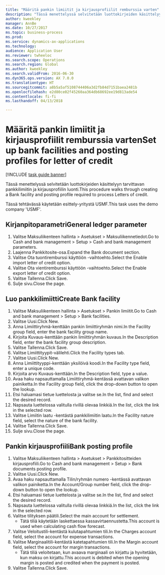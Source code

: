 ```yaml
--- 
title: "Määritä pankin limiitit ja kirjausprofiilit remburssia varten"
description: "Tässä menettelyssä selvitetään luottokirjeiden käsittelyyn tarvittavan pankkilimiitin ja kirjausprofiilin luonti."
author: kweekley
manager: AnnBe
ms.date: 10/27/2017
ms.topic: business-process
ms.prod: 
ms.service: dynamics-ax-applications
ms.technology: 
audience: Application User
ms.reviewer: twheeloc
ms.search.scope: Operations
ms.search.region: Global
ms.author: kweekley
ms.search.validFrom: 2016-06-30
ms.dyn365.ops.version: AX 7.0.0
ms.translationtype: HT
ms.sourcegitcommit: a8b5a5af5108744406a3d2fb84d7151baea2481b
ms.openlocfilehash: e2d80ce02f45260aa364db68692ee19d813ade54
ms.contentlocale: fi-fi
ms.lasthandoff: 04/13/2018

---
```

# <a name="set-up-bank-facilities-and-posting-profiles-for-letter-of-credit"></a><span data-ttu-id="34ac7-103">Määritä pankin limiitit ja kirjausprofiilit remburssia varten</span><span class="sxs-lookup"><span data-stu-id="34ac7-103">Set up bank facilities and posting profiles for letter of credit</span></span>

[!INCLUDE [task guide banner](../../includes/task-guide-banner.md)]

<span data-ttu-id="34ac7-104">Tässä menettelyssä selvitetään luottokirjeiden käsittelyyn tarvittavan pankkilimiitin ja kirjausprofiilin luonti.</span><span class="sxs-lookup"><span data-stu-id="34ac7-104">This procedure walks through creating a Bank facility and posting profile required to process Letters of credit.</span></span> 

<span data-ttu-id="34ac7-105">Tässä tehtävässä käytetään esittely-yritystä USMF.</span><span class="sxs-lookup"><span data-stu-id="34ac7-105">This task uses the demo company 'USMF'.</span></span>






## <a name="general-ledger-parameter"></a><span data-ttu-id="34ac7-106">Kirjanpitoparametri</span><span class="sxs-lookup"><span data-stu-id="34ac7-106">General ledger parameter</span></span>
1. <span data-ttu-id="34ac7-107">Valitse Maksuliikenteen hallinta > Asetukset > Maksuliikennetiedot.</span><span class="sxs-lookup"><span data-stu-id="34ac7-107">Go to Cash and bank management > Setup > Cash and bank management parameters.</span></span>
2. <span data-ttu-id="34ac7-108">Laajenna Pankkitosite-osa.</span><span class="sxs-lookup"><span data-stu-id="34ac7-108">Expand the Bank document section.</span></span>
3. <span data-ttu-id="34ac7-109">Valitse Ota tuontiremburssi käyttöön -vaihtoehto.</span><span class="sxs-lookup"><span data-stu-id="34ac7-109">Select the Enable import letter of credit option.</span></span>
4. <span data-ttu-id="34ac7-110">Valitse Ota vientiremburssi käyttöön -vaihtoehto.</span><span class="sxs-lookup"><span data-stu-id="34ac7-110">Select the Enable export letter of credit option.</span></span>
5. <span data-ttu-id="34ac7-111">Valitse Tallenna.</span><span class="sxs-lookup"><span data-stu-id="34ac7-111">Click Save.</span></span>
6. <span data-ttu-id="34ac7-112">Sulje sivu.</span><span class="sxs-lookup"><span data-stu-id="34ac7-112">Close the page.</span></span>

## <a name="create-bank-facility"></a><span data-ttu-id="34ac7-113">Luo pankkilimiitti</span><span class="sxs-lookup"><span data-stu-id="34ac7-113">Create Bank facility</span></span>
1. <span data-ttu-id="34ac7-114">Valitse Maksuliikenteen hallinta > Asetukset > Pankin limiitit.</span><span class="sxs-lookup"><span data-stu-id="34ac7-114">Go to Cash and bank management > Setup > Bank facilities.</span></span>
2. <span data-ttu-id="34ac7-115">Valitse Uusi.</span><span class="sxs-lookup"><span data-stu-id="34ac7-115">Click New.</span></span>
3. <span data-ttu-id="34ac7-116">Anna Limiittiryhmä-kenttään pankin limiittiryhmän nimi.</span><span class="sxs-lookup"><span data-stu-id="34ac7-116">In the Facility group field, enter the bank facility group name.</span></span>
4. <span data-ttu-id="34ac7-117">Kirjoita Kuvaus-kenttään pankin limiittiryhmän kuvaus.</span><span class="sxs-lookup"><span data-stu-id="34ac7-117">In the Description field, enter the bank facility group description.</span></span>
5. <span data-ttu-id="34ac7-118">Valitse Tallenna.</span><span class="sxs-lookup"><span data-stu-id="34ac7-118">Click Save.</span></span>
6. <span data-ttu-id="34ac7-119">Valitse Limiittityypit-välilehti.</span><span class="sxs-lookup"><span data-stu-id="34ac7-119">Click the Facility types tab.</span></span>
7. <span data-ttu-id="34ac7-120">Valitse Uusi.</span><span class="sxs-lookup"><span data-stu-id="34ac7-120">Click New.</span></span>
8. <span data-ttu-id="34ac7-121">Anna Limiittityyppi-kenttään yksilöivä koodi.</span><span class="sxs-lookup"><span data-stu-id="34ac7-121">In the Facility type field, enter a unique code.</span></span>
9. <span data-ttu-id="34ac7-122">Kirjoita arvo Kuvaus-kenttään.</span><span class="sxs-lookup"><span data-stu-id="34ac7-122">In the Description field, type a value.</span></span>
10. <span data-ttu-id="34ac7-123">Avaa haku napsauttamalla Limiittiryhmä-kentässä avattavan valikon painiketta.</span><span class="sxs-lookup"><span data-stu-id="34ac7-123">In the Facility group field, click the drop-down button to open the lookup.</span></span>
11. <span data-ttu-id="34ac7-124">Etsi haluamasi tietue luettelosta ja valitse se.</span><span class="sxs-lookup"><span data-stu-id="34ac7-124">In the list, find and select the desired record.</span></span>
12. <span data-ttu-id="34ac7-125">Napsauta luettelossa valitulla rivillä olevaa linkkiä.</span><span class="sxs-lookup"><span data-stu-id="34ac7-125">In the list, click the link in the selected row.</span></span>
13. <span data-ttu-id="34ac7-126">Valitse Limiitin laatu -kentästä pankkilimiitin laatu.</span><span class="sxs-lookup"><span data-stu-id="34ac7-126">In the Facility nature field, select the nature of the bank facility.</span></span>
14. <span data-ttu-id="34ac7-127">Valitse Tallenna.</span><span class="sxs-lookup"><span data-stu-id="34ac7-127">Click Save.</span></span>
15. <span data-ttu-id="34ac7-128">Sulje sivu.</span><span class="sxs-lookup"><span data-stu-id="34ac7-128">Close the page.</span></span>

## <a name="bank-posting-profile"></a><span data-ttu-id="34ac7-129">Pankin kirjausprofiili</span><span class="sxs-lookup"><span data-stu-id="34ac7-129">Bank posting profile</span></span>
1. <span data-ttu-id="34ac7-130">Valitse Maksuliikenteen hallinta > Asetukset > Pankkitositteiden kirjausprofiili.</span><span class="sxs-lookup"><span data-stu-id="34ac7-130">Go to Cash and bank management > Setup > Bank documents posting profile.</span></span>
2. <span data-ttu-id="34ac7-131">Valitse Uusi.</span><span class="sxs-lookup"><span data-stu-id="34ac7-131">Click New.</span></span>
3. <span data-ttu-id="34ac7-132">Avaa haku napsauttamalla Tilin/ryhmän numero -kentässä avattavan valikon painiketta.</span><span class="sxs-lookup"><span data-stu-id="34ac7-132">In the Account/Group number field, click the drop-down button to open the lookup.</span></span>
4. <span data-ttu-id="34ac7-133">Etsi haluamasi tietue luettelosta ja valitse se.</span><span class="sxs-lookup"><span data-stu-id="34ac7-133">In the list, find and select the desired record.</span></span>
5. <span data-ttu-id="34ac7-134">Napsauta luettelossa valitulla rivillä olevaa linkkiä.</span><span class="sxs-lookup"><span data-stu-id="34ac7-134">In the list, click the link in the selected row.</span></span>
6. <span data-ttu-id="34ac7-135">Valitse tilityksen päätili.</span><span class="sxs-lookup"><span data-stu-id="34ac7-135">Select the main account for settlement.</span></span>
    * <span data-ttu-id="34ac7-136">Tätä tiliä käytetään laskettaessa kassavirtaennustetta.</span><span class="sxs-lookup"><span data-stu-id="34ac7-136">This account is used when calculating cash flow forecast.</span></span>  
7. <span data-ttu-id="34ac7-137">Valitse Veloitustili-kentästä kulutapahtumien tili.</span><span class="sxs-lookup"><span data-stu-id="34ac7-137">In the Charges account field, select the account for expense transactions.</span></span>
8. <span data-ttu-id="34ac7-138">Valitse Marginaalitili-kentästä katetapahtumien tili.</span><span class="sxs-lookup"><span data-stu-id="34ac7-138">In the Margin account field, select the account for margin transactions.</span></span>
    * <span data-ttu-id="34ac7-139">Tätä tiliä veloitetaan, kun avaava marginaali on kirjattu ja hyvitetään, kun maksu on kirjattu.</span><span class="sxs-lookup"><span data-stu-id="34ac7-139">This account is debited when the opening margin is posted and credited when the payment is posted.</span></span>  
9. <span data-ttu-id="34ac7-140">Valitse Tallenna.</span><span class="sxs-lookup"><span data-stu-id="34ac7-140">Click Save.</span></span>


